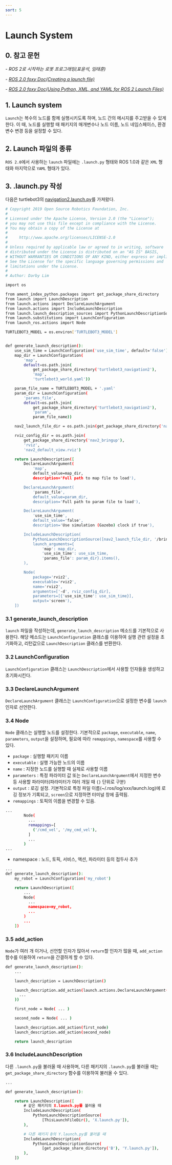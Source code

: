 ```yaml
---
sort: 5
---
```


# Launch System

## 0. 참고 문헌
*- ROS 2로 시작하는 로봇 프로그래밍(표윤석, 임태훈)*

*- [ROS 2.0 foxy Doc(Creating a launch file)](https://docs.ros.org/en/foxy/Tutorials/Launch-Files/Creating-Launch-Files.html)*

*- [ROS 2.0 foxy Doc(Using Python, XML, and YAML for ROS 2 Launch Files)](https://docs.ros.org/en/foxy/Guides/Launch-file-different-formats.html)*

## 1. Launch system
`Launch`는 복수의 노드를 함께 실행시키도록 하며, 노드 간의 메시지를 주고받을 수 있게 한다. 이 때, 노드를 실행할 때 패키지의 매개변수나 노드 이름, 노드 네임스페이스, 환경변수 변경 등을 설정할 수 있다.

## 2. Launch 파일의 종류
`ROS 2.0`에서 사용하는 `launch` 파일에는 `.launch.py` 형태와 ROS 1.0과 같은 `XML` 형태와 마지막으로 `YAML` 형태가 있다.

## 3. .launch.py 작성
다음은 turtlebot3의 [navigation2.launch.py](https://github.com/ROBOTIS-GIT/turtlebot3/blob/foxy-devel/turtlebot3_navigation2/launch/navigation2.launch.py)를 가져왔다.
```bash
# Copyright 2019 Open Source Robotics Foundation, Inc.
#
# Licensed under the Apache License, Version 2.0 (the "License");
# you may not use this file except in compliance with the License.
# You may obtain a copy of the License at
#
#     http://www.apache.org/licenses/LICENSE-2.0
#
# Unless required by applicable law or agreed to in writing, software
# distributed under the License is distributed on an "AS IS" BASIS,
# WITHOUT WARRANTIES OR CONDITIONS OF ANY KIND, either express or implied.
# See the License for the specific language governing permissions and
# limitations under the License.
#
# Author: Darby Lim

import os

from ament_index_python.packages import get_package_share_directory
from launch import LaunchDescription
from launch.actions import DeclareLaunchArgument
from launch.actions import IncludeLaunchDescription
from launch.launch_description_sources import PythonLaunchDescriptionSource
from launch.substitutions import LaunchConfiguration
from launch_ros.actions import Node

TURTLEBOT3_MODEL = os.environ['TURTLEBOT3_MODEL']


def generate_launch_description():
    use_sim_time = LaunchConfiguration('use_sim_time', default='false')
    map_dir = LaunchConfiguration(
        'map',
        default=os.path.join(
            get_package_share_directory('turtlebot3_navigation2'),
            'map',
            'turtlebot3_world.yaml'))

    param_file_name = TURTLEBOT3_MODEL + '.yaml'
    param_dir = LaunchConfiguration(
        'params_file',
        default=os.path.join(
            get_package_share_directory('turtlebot3_navigation2'),
            'param',
            param_file_name))

    nav2_launch_file_dir = os.path.join(get_package_share_directory('nav2_bringup'), 'launch')

    rviz_config_dir = os.path.join(
        get_package_share_directory('nav2_bringup'),
        'rviz',
        'nav2_default_view.rviz')

    return LaunchDescription([
        DeclareLaunchArgument(
            'map',
            default_value=map_dir,
            description='Full path to map file to load'),

        DeclareLaunchArgument(
            'params_file',
            default_value=param_dir,
            description='Full path to param file to load'),

        DeclareLaunchArgument(
            'use_sim_time',
            default_value='false',
            description='Use simulation (Gazebo) clock if true'),

        IncludeLaunchDescription(
            PythonLaunchDescriptionSource([nav2_launch_file_dir, '/bringup_launch.py']),
            launch_arguments={
                'map': map_dir,
                'use_sim_time': use_sim_time,
                'params_file': param_dir}.items(),
        ),

        Node(
            package='rviz2',
            executable='rviz2',
            name='rviz2',
            arguments=['-d', rviz_config_dir],
            parameters=[{'use_sim_time': use_sim_time}],
            output='screen'),
    ])
```

### 3.1 generate_launch_description
`launch` 파일을 작성하는데, `generate_launch_description` 메소드를 기본적으로 사용한다. 해당 메소드는 `LaunchConfiguration` 클래스를 이용하여 실행 관련 설정을 초기화하고, 리턴값으로 `LaunchDescription` 클래스를 반환한다.

### 3.2 LaunchConfiguration
`LaunchConfiguration` 클래스는 `LaunchDescription`에서 사용할 인자들을 생성하고 초기화시킨다.

### 3.3 DeclareLaunchArgument
`DeclareLaunchArgument` 클래스는 `LaunchConfiguration`으로 설정한 변수를 `launch` 인자로 선언한다.

### 3.4 Node
`Node` 클래스는 실행할 노드를 설정한다. 기본적으로 `package`, `executable`, `name`, `parameters`, `output`을 설정하며, 필요에 따라 `remappings`, `namespace`를 사용할 수 있다.

* `package` : 실행할 패키지 이름
* `executable` : 실행 가능한 노드의 이름
* `name` : 지정한 노드를 실행할 때 실제로 사용할 이름
* `parameters` : 특정 파라미터 값 또는 `DeclareLaunchArgument`에서 지정한 변수 등 사용할 파라미터(파라미터가 여러 개일 때 `{}` 단위로 구분)
* `output` : 로깅 설정. 기본적으로 특정 파일 이름(~/.ros/log/xxx/launch.log)에 로깅 정보가 기록되고, `screen`으로 지정하면 터미널 창에 출력됨.
* `remappings` : 토픽의 이름을 변경할 수 있음.
```bash
...
        Node(
          ...
          remappings=[
            ('/cmd_vel', '/my_cmd_vel'),
          ]
          ...
        )
...
```

* namespace : 노드, 토픽, 서비스, 액션, 파라미터 등의 접두사 추가
```bash
...
def generate_launch_description():
    my_robot = LaunchConfiguration('my_robot')

    return LaunchDescription([
        ...
        Node(
          ...
          namespace=my_robot,
          ...
        )
        ...
    ])
```

### 3.5 add_action
`Node`가 여러 개 이거나, 선언할 인자가 많아서 `return`할 인자가 많을 때, `add_action` 함수를 이용하여 `return`을 간결하게 할 수 있다.
```bash
def generate_launch_description():
    ...

    launch_description = LaunchDescription()

    launch_description.add_action(launch.actions.DeclareLaunchArgument(
      ...
    ))

    first_node = Node( ... )

    second_node = Node( ... )

    launch_description.add_action(first_node)
    launch_description.add_action(second_node)

    return launch_description
```

### 3.6 IncludeLaunchDescription
다른 `.launch.py`을 불러올 때 사용하며, 다른 패키지의 `.launch.py`를 불러올 때는 `get_package_share_directory` 함수를 이용하여 불러올 수 있다.
```bash
...

def generate_launch_description():

    return LaunchDescription([
        # 같은 패키지의 X.launch.py를 불러올 때
        IncludeLaunchDescription(
            PythonLaunchDescriptionSource(
                [ThisLaunchFileDir(), 'X.launch.py']),
        ),

        # 다른 패키지 B의 Y.launch.py를 불러올 때
        IncludeLaunchDescription(
            PythonLaunchDescriptionSource(
                [get_package_share_directory('B'), 'Y.launch.py']),
        ),
    ])
```